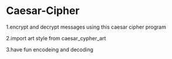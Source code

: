 # Caesar-Cipher

1.encrypt and decrypt messages using this caesar cipher program

2.import art style from caesar_cypher_art

3.have fun encodeing and decoding 
